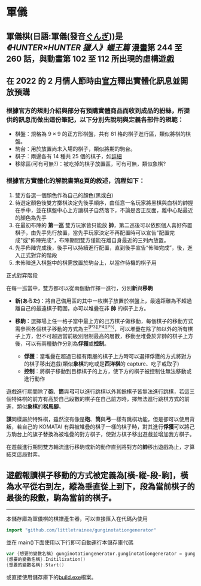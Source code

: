 # 軍儀

## 軍儀棋(日語:軍儀(發音[ぐんぎ](https://translate.google.com.tw/?sl=ja&tl=zh-TW&text=%E3%81%90%E3%82%93%E3%81%8E&op=translate)))是 **_《HUNTER×HUNTER 獵人》蟻王篇_** 漫畫第 244 至 260 話，與動畫第 102 至 112 所出現的虛構遊戲

## 在 2022 的 2 月情人節時由[官方](https://store.universal-music.co.jp/s/hunter-gungi/)釋出實體化訊息並開放預購

### 根據官方的規則介紹與部分有預購實體商品而收到成品的紛絲，所提供的訊息而做出這份筆記，以下分別先說明與定義各部件的規範：

-   棋盤：規格為 $9\times 9$ 的正方形棋盤，共有 81 格的棋子進行區，類似將棋的棋盤。
-   駒台：用於放置尚未入場的棋子，類似將期的駒台。
-   棋子：兩邊各有 14 種共 25 個的棋子，如[詳細](https://github.com/littletrainee/GunGiResourceAndNote/blob/main/%E6%A3%8B%E7%A8%AE.md)
-   移除區(可有可無?)：被吃掉的棋子放置區，可有可無，類似象棋?

### 根據官方實體化的解說書第[6](https://github.com/littletrainee/GunGiResourceAndNote/blob/main/%E8%A7%A3%E8%AA%AA%E6%9B%B8/6.jpg)頁的敘述，流程如下：

1. 雙方各選一個顏色作為自己的顏色(黑或白)
2. 待選定顏色後雙方擲棋決定先後手順序，由任意一名玩家將黑棋與白棋的帥握在手中，並在棋盤中心上方讓棋子自然落下，不論是否正反面，離中心點最近的顏色為先手
3. 在最初布陣的 **第一巡** 雙方玩家皆只能放 **帥**，第二巡後可以依照個人喜好佈置棋子，由先手先行放置，當先手玩家決定不再配置時可以宣告"配置完成"或"佈陣完成"，布陣期間雙方僅能在離自身最近的三列內放置。
4. 先手佈陣完成後，後手可以持續進行配置，直到後手宣告“佈陣完成”，後，進入正式對弈的階段
5. 未佈陣進入棋盤中的棋需放置於駒台上，以當作待機的棋子用

正式對弈階段

在每一巡當中，雙方都可以從兩個動作擇一進行，分別**新**與**移駒**

-   **新(あらた)**：將自己備用區的其中一枚棋子放置於棋盤上，最遠距離為不超過離自己的最遠棋子範圍，亦可以堆疊在非 **帥** 的棋子上方。

-   **移駒**：選擇場上任一格子當中最上方的己方棋子做移動，每個棋子的移動方式需參照各個棋子移動的方式為主<a href="https://github.com/littletrainee/GunGiResourceAndNote/blob/main/%E8%A7%A3%E8%AA%AA%E6%9B%B8/3.jpg"><sup>[P3]</sup></a><a href="https://github.com/littletrainee/GunGiResourceAndNote/blob/main/%E8%A7%A3%E8%AA%AA%E6%9B%B8/4.jpg"><sup>[P4]</sup></a><a href="https://github.com/littletrainee/GunGiResourceAndNote/blob/main/%E8%A7%A3%E8%AA%AA%E6%9B%B8/5.jpg"><sup>[P5]</sup></a>，可以堆疊在除了帥以外的所有棋子上方，但不可超過當前級別限制最高的層數，移動至堆疊於非帥的棋子上方後，可以有兩種動作分別為**俘獲**或**控制**。
    -   **俘獲**：當堆疊在超過已經有兩層的棋子上方時可以選擇俘獲的方式將對方的棋子移出遊戲(類似**象棋**的吃或是**西洋棋**的 capture、吃子或取子)
    -   **控制**：將棋子移動到目標棋子的上方，使下方的棋子被控制住無法移動或進行動作

遊戲進行期間除了**砲**、**筒**與**弓**可以進行跳棋以外其餘棋子皆無法進行跳棋，若這三個特殊棋的前方有高於自己段數的棋子在自己前方時，擇無法進行跳棋方式的前進，類似**象棋**的**柺馬腳**。

**謀**同樣屬於特殊棋，雖然沒有像是**砲**、**筒**與**弓**一樣有跳棋功能，但是卻可以使用背叛，若自己的 KOMATAI 有與被堆疊的棋子一樣的棋子時，對其進行**俘獲**可以將己方駒台上的旗子替換為被堆疊的對方棋子，使對方棋子移出遊戲並增加我方棋子。

在遊戲進行期間雙方輪流進行移駒或新的動作直到將對方的**帥**移出遊戲為止，才算結束這局對弈。

## 遊戲報讀棋子移動的方式被定義為[橫-縱-段-駒]，橫為水平從右到左，縱為垂直從上到下，段為當前棋子的最後的段數，駒為當前的棋子。

---

本儲存庫為軍儀棋的棋譜產生器，可以直接匯入在代碼內使用

```Go
import "github.com/littletrainee/gunginotationgenerator"
```

並在 main()下面使用以下行即可自動運行本儲存庫代碼

```Go
var {想要的變數名稱} gunginotationgenerator.gunginotationgenerator = gunginotationgenerator.gunginotationgenerator
{想要的變數名稱}.Initilization()
{想要的變數名稱}.Start()
```

或直接使用儲存庫下的[build.exe](https://github.com/littletrainee/gunginotationgenerator/blob/main/build.exe)檔案。
